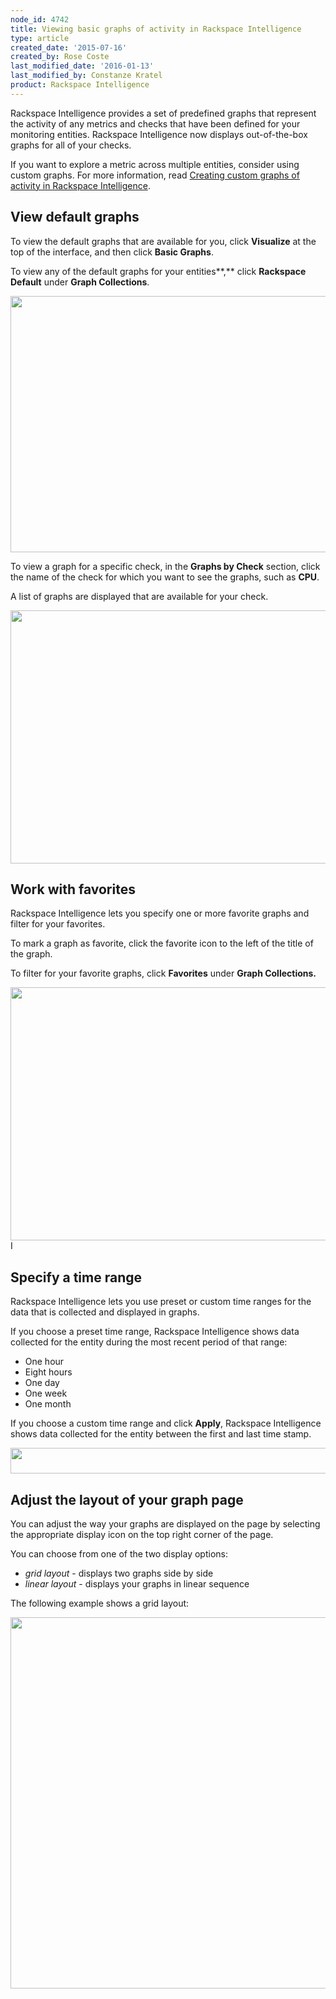 ```yaml
---
node_id: 4742
title: Viewing basic graphs of activity in Rackspace Intelligence
type: article
created_date: '2015-07-16'
created_by: Rose Coste
last_modified_date: '2016-01-13'
last_modified_by: Constanze Kratel
product: Rackspace Intelligence
---
```


Rackspace Intelligence provides a set of predefined graphs that
represent the activity of any metrics and checks that have been defined
for your monitoring entities. Rackspace Intelligence now displays
out-of-the-box graphs for all of your checks.

If you want to explore a metric across multiple entities, consider using
custom graphs. For more information, read [Creating custom graphs of
activity in Rackspace
Intelligence](/how-to/creating-custom-graphs-of-activity-in-rackspace-intelligence).

View default graphs
-------------------

To view the default graphs that are available for you, click
**Visualize** at the top of the interface, and then click **Basic
Graphs**.

To view any of the default graphs for your entities**,** click
**Rackspace Default** under **Graph Collections**.

<img src="/knowledge_center/sites/default/files/field/image/BG_Default.1.png" width="656" height="410" />

To view a graph for a specific check, in the **Graphs by Check**
section, click the name of the check for which you want to see the
graphs, such as **CPU**.

A list of graphs are displayed that are available for your check.

<img src="/knowledge_center/sites/default/files/field/image/BG_Check.2.png" width="650" height="405" />

Work with favorites
-------------------

Rackspace Intelligence lets you specify one or more favorite graphs and
filter for your favorites.

To mark a graph as favorite, click the favorite icon to the left of the
title of the graph.

To filter for your favorite graphs, click **Favorites** under **Graph
Collections.**

<img src="/knowledge_center/sites/default/files/field/image/BG_Fav.1.png" width="650" height="405" />I

Specify a time range
--------------------

Rackspace Intelligence lets you use preset or custom time ranges for the
data that is collected and displayed in graphs.

If you choose a preset time range, Rackspace Intelligence shows data
collected for the entity during the most recent period of that range:

-   One hour
-   Eight hours
-   One day
-   One week
-   One month

If you choose a custom time range and click **Apply**, Rackspace
Intelligence shows data collected for the entity between the first and
last time stamp.

<img src="/knowledge_center/sites/default/files/field/image/preset1.1.png" width="584" height="41" />

Adjust the layout of your graph page
------------------------------------

You can adjust the way your graphs are displayed on the page by
selecting the appropriate display icon on the top right corner of the
page.

You can choose from one of the two display options:

-   *grid layout* - displays two graphs side by side
-   *linear layout* - displays your graphs in linear sequence

The following example shows a grid layout:

<img src="/knowledge_center/sites/default/files/field/image/gridlayout.png" width="765" height="594" />



